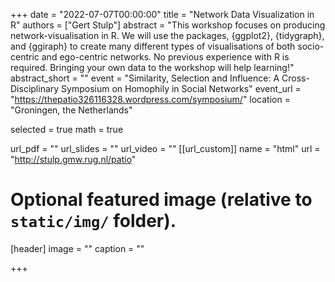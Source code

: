 +++
date = "2022-07-07T00:00:00"
title = "Network Data Visualization in R"
authors = ["Gert Stulp"]
abstract = "This workshop focuses on producing network-visualisation in R. We will use the packages, {ggplot2}, {tidygraph}, and {ggiraph} to create many different types of visualisations of both socio-centric and ego-centric networks. No previous experience with R is required. Bringing your own data to the workshop will help learning!"
abstract_short = ""
event = "Similarity, Selection and Influence: A Cross-Disciplinary Symposium on Homophily in Social Networks"
event_url = "https://thepatio326116328.wordpress.com/symposium/"
location = "Groningen, the Netherlands"

selected = true
math = true

url_pdf = ""
url_slides = ""
url_video = ""
[[url_custom]]
    name = "html"
    url = "http://stulp.gmw.rug.nl/patio"

# Optional featured image (relative to `static/img/` folder).
[header]
image = ""
caption = ""

+++
